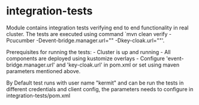 # integration-tests

Module contains integration tests verifying end to end functionality in real cluster. The tests are executed using command `mvn clean verify -Pcucumber -Devent-bridge.manager.url="" -Dkey-cloak.url=""'.

Prerequisites for running the tests:
    - Cluster is up and running 
    - All components are deployed using kustomize overlays 
    - Configure 'event-bridge.manager.url' and 'key-cloak.url' in pom.xml or set using maven parameters mentioned above.
 
 By Default test runs with user name "kermit" and can be run the tests in different credentials and client config, the parameters needs to configure in integration-tests/pom.xml
  
    